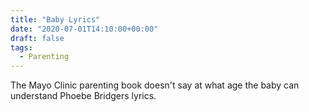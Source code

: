 ```yaml
---
title: "Baby Lyrics"
date: "2020-07-01T14:10:00+00:00"
draft: false
tags:
  - Parenting
---
```


The Mayo Clinic parenting book doesn't say at what age the baby can understand Phoebe Bridgers lyrics.
